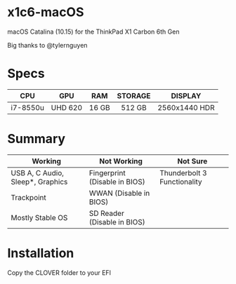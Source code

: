 # x1c6-macOS
macOS Catalina (10.15) for the ThinkPad X1 Carbon 6th Gen

Big thanks to @tylernguyen

# Specs
|    CPU   |   GPU   |  RAM  | STORAGE |    DISPLAY    |
|:--------:|:-------:|:-----:|:-------:|:-------------:|
| i7-8550u | UHD 620 | 16 GB |  512 GB | 2560x1440 HDR |

# Summary
| Working                          | Not Working                   | Not Sure                    |
|----------------------------------|-------------------------------|-----------------------------|
| USB A, C Audio, Sleep*, Graphics | Fingerprint (Disable in BIOS) | Thunderbolt 3 Functionality |
| Trackpoint                       | WWAN (Disable in BIOS)        |                             |
| Mostly Stable OS                 | SD Reader (Disable in BIOS)   |                             |

# Installation
Copy the CLOVER folder to your EFI
